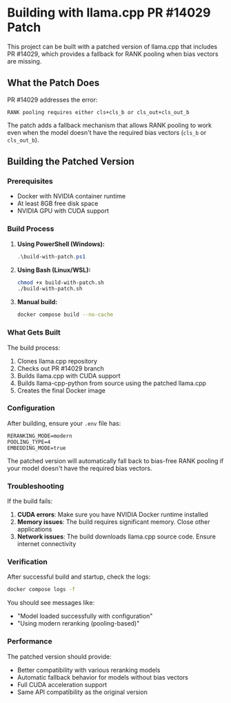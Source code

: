 # Building with llama.cpp PR #14029 Patch

This project can be built with a patched version of llama.cpp that includes PR #14029, which provides a fallback for RANK pooling when bias vectors are missing.

## What the Patch Does

PR #14029 addresses the error:
```
RANK pooling requires either cls+cls_b or cls_out+cls_out_b
```

The patch adds a fallback mechanism that allows RANK pooling to work even when the model doesn't have the required bias vectors (`cls_b` or `cls_out_b`).

## Building the Patched Version

### Prerequisites
- Docker with NVIDIA container runtime
- At least 8GB free disk space
- NVIDIA GPU with CUDA support

### Build Process

1. **Using PowerShell (Windows):**
   ```powershell
   .\build-with-patch.ps1
   ```

2. **Using Bash (Linux/WSL):**
   ```bash
   chmod +x build-with-patch.sh
   ./build-with-patch.sh
   ```

3. **Manual build:**
   ```bash
   docker compose build --no-cache
   ```

### What Gets Built

The build process:
1. Clones llama.cpp repository
2. Checks out PR #14029 branch
3. Builds llama.cpp with CUDA support
4. Builds llama-cpp-python from source using the patched llama.cpp
5. Creates the final Docker image

### Configuration

After building, ensure your `.env` file has:
```env
RERANKING_MODE=modern
POOLING_TYPE=4
EMBEDDING_MODE=true
```

The patched version will automatically fall back to bias-free RANK pooling if your model doesn't have the required bias vectors.

### Troubleshooting

If the build fails:

1. **CUDA errors**: Make sure you have NVIDIA Docker runtime installed
2. **Memory issues**: The build requires significant memory. Close other applications
3. **Network issues**: The build downloads llama.cpp source code. Ensure internet connectivity

### Verification

After successful build and startup, check the logs:
```bash
docker compose logs -f
```

You should see messages like:
- "Model loaded successfully with configuration"
- "Using modern reranking (pooling-based)"

### Performance

The patched version should provide:
- Better compatibility with various reranking models
- Automatic fallback behavior for models without bias vectors
- Full CUDA acceleration support
- Same API compatibility as the original version
